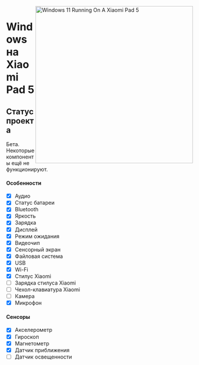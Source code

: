 ﻿<img align="right" src="https://raw.githubusercontent.com/erdilS/Port-Windows-11-Xiaomi-Pad-5/main/nabu.png" width="425" alt="Windows 11 Running On A Xiaomi Pad 5">

# Windows на Xiaomi Pad 5

## Статус проекта

Бета. Некоторые компоненты ещё не функционируют.

#### Особенности

- [X] Аудио
- [X] Статус батареи
- [X] Bluetooth
- [X] Яркость
- [X] Зарядка
- [X] Дисплей
- [X] Режим ожидания
- [X] Видеочип
- [X] Сенсорный экран
- [X] Файловая система
- [X] USB
- [X] Wi-Fi
- [X] Cтилус Xiaomi
- [ ] Зарядка стилуса Xiaomi
- [ ] Чехол-клавиатура Xiaomi
- [ ] Камера
- [X] Микрофон

#### Сенсоры

- [X] Акселерометр
- [X] Гироскоп
- [X] Магнетометр
- [X] Датчик приближения
- [ ] Датчик освещенности
